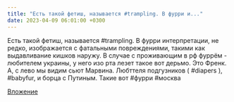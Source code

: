 ```yaml
---
title: "Есть такой фетиш, называется #trampling. В фурри и..."
date: 2023-04-09 06:01:00 +0300
---
```


Есть такой фетиш, называется #trampling. В фурри интерпретации, не редко, изображается с фатальными повреждениями, такими как выдавливание кишков наружу. В случае с проживающим в рф фуррём - любителем украины, у него изо рта лезет такое вот дерьмо.
Это Френк. А, с лево мы видим сьют Марвина. Любттеля подгузников ( #diapers ), #babyfur, и борца с Путиным.
Такие вот #фурри #москва

[Вложение](https://vk.com/photo41076938_457249676)
